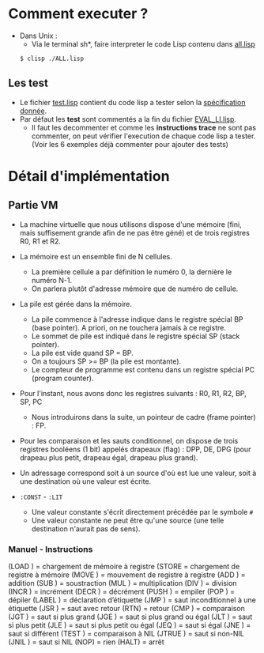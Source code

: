 # Comment executer ?

* Dans Unix :
  * Via le terminal sh*, faire interpreter le code Lisp contenu dans [all.lisp](./ALL.lisp)
  ```bash
  $ clisp ./ALL.lisp
  ```
## Les test
  * Le fichier [test.lisp](./TEST.lisp) contient du code lisp a tester selon la [spécification donnée](./SPECIFICATIONS.md).
  * Par défaut les **test** sont commentés a la fin du fichier [EVAL_LI.lisp](./EVAL_LI.lisp).
    * Il faut les decommenter et comme les **instructions trace** ne sont pas commenter, on peut vérifier l'execution de chaque code lisp a tester. (Voir les 6 exemples déjà commenter pour ajouter des tests)

# Détail d'implémentation

## Partie VM
* La machine virtuelle que nous utilisons dispose d'une mémoire (fini, mais suffisement grande afin de ne pas être géné) et de trois registres R0, R1 et R2.
* La mémoire est un ensemble fini de N cellules.
  * La première cellule a par définition le numéro 0, la dernière le numéro N-1.
  * On parlera plutôt d'adresse mémoire que de numéro de cellule.
* La pile est gérée dans la mémoire.
  * La pile commence à l'adresse indique dans le registre spécial BP (base pointer). A priori, on ne touchera jamais à ce registre.
  * Le sommet de pile est indiqué dans le registre spécial SP (stack pointer).
  * La pile est vide quand SP = BP.
  * On a toujours SP >= BP (la pile est montante).
  * Le compteur de programme est contenu dans un registre spécial PC (program counter).
* Pour l'instant, nous avons donc les registres suivants : R0, R1, R2, BP, SP, PC
  * Nous introduirons dans la suite, un pointeur de cadre (frame pointer) : FP.
* Pour les comparaison et les sauts conditionnel, on dispose de trois registres booléens (1 bit) appelés drapeaux (flag) : DPP, DE, DPG (pour drapeau plus petit, drapeau égal, drapeau plus grand).

* Un adressage correspond soit à un source <src> d'où est lue une valeur, soit à une destination <dest> où une valeur est écrite.

* `:CONST` - `:LIT`
  * Une valeur constante s'écrit directement précédée par le symbole `#`
  * Une valeur constante ne peut être qu'une source (une telle destination n'aurait pas de sens).

### Manuel - Instructions

(LOAD <src> <dest>) = chargement de mémoire à registre
(STORE <src> <dest> = chargement de registre à mémoire
(MOVE <src> <dest>) = mouvement de registre à registre
(ADD <src> <dest>) = addition
(SUB <src> <dest>) = soustraction
(MUL <src> <dest>) = multiplication
(DIV <src> <dest>) = division
(INCR <dest>) = incrément
(DECR <dest>) = décrément
(PUSH <src>) = empiler
(POP <dest>) = dépiler
(LABEL <label>) = déclaration d’étiquette
(JMP <label>) = saut inconditionnel à une étiquette
(JSR <label>) = saut avec retour
(RTN) = retour
(CMP <src1> <src2>) = comparaison
(JGT <label>) = saut si plus grand
(JGE <label>) = saut si plus grand ou égal
(JLT <label>) = saut si plus petit
(JLE <label>) = saut si plus petit ou égal
(JEQ <label>) = saut si égal
(JNE <label>) = saut si différent
(TEST <src>) = comparaison à NIL
(JTRUE <label>) = saut si non-NIL
(JNIL <label>) = saut si NIL
(NOP) = rien
(HALT) = arrêt
